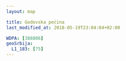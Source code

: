 ```yaml
---
layout: map

title: Godovska pećina
last_modified_at: 2018-05-19T23:04:04+02:00

WDPA: [388806]
geoSrbija:
  L1_183: [75]
---
```

